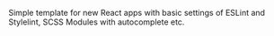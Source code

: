 Simple template for new React apps with basic settings of ESLint and Stylelint, SCSS Modules  with autocomplete etc.